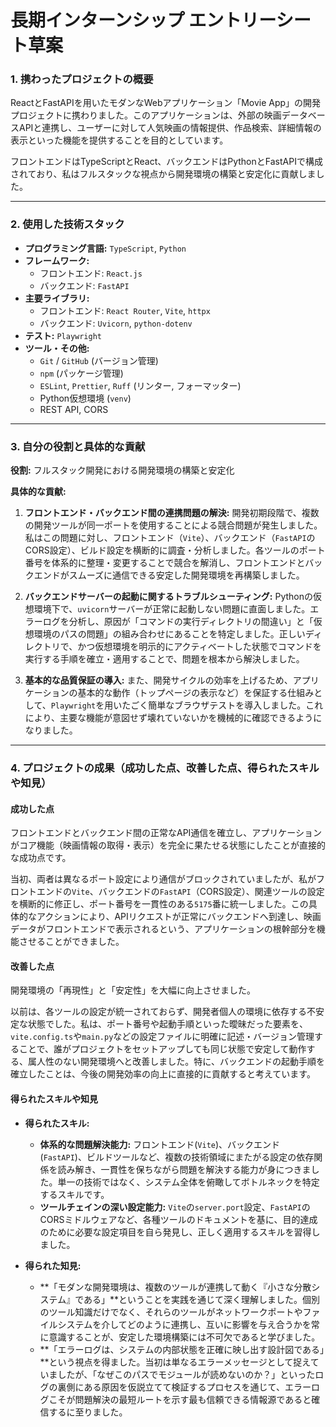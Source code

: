 # 長期インターンシップ エントリーシート草案

### **1. 携わったプロジェクトの概要**

ReactとFastAPIを用いたモダンなWebアプリケーション「Movie App」の開発プロジェクトに携わりました。このアプリケーションは、外部の映画データベースAPIと連携し、ユーザーに対して人気映画の情報提供、作品検索、詳細情報の表示といった機能を提供することを目的としています。

フロントエンドはTypeScriptとReact、バックエンドはPythonとFastAPIで構成されており、私はフルスタックな視点から開発環境の構築と安定化に貢献しました。

---

### **2. 使用した技術スタック**

*   **プログラミング言語:** `TypeScript`, `Python`
*   **フレームワーク:**
    *   フロントエンド: `React.js`
    *   バックエンド: `FastAPI`
*   **主要ライブラリ:**
    *   フロントエンド: `React Router`, `Vite`, `httpx`
    *   バックエンド: `Uvicorn`, `python-dotenv`
*   **テスト:** `Playwright`
*   **ツール・その他:**
    *   `Git` / `GitHub` (バージョン管理)
    *   `npm` (パッケージ管理)
    *   `ESLint`, `Prettier`, `Ruff` (リンター, フォーマッター)
    *   Python仮想環境 (`venv`)
    *   REST API, CORS

---

### **3. 自分の役割と具体的な貢献**

**役割:** フルスタック開発における開発環境の構築と安定化

**具体的な貢献:**

1.  **フロントエンド・バックエンド間の連携問題の解決:**
    開発初期段階で、複数の開発ツールが同一ポートを使用することによる競合問題が発生しました。私はこの問題に対し、フロントエンド（`Vite`）、バックエンド（`FastAPI`のCORS設定）、ビルド設定を横断的に調査・分析しました。各ツールのポート番号を体系的に整理・変更することで競合を解消し、フロントエンドとバックエンドがスムーズに通信できる安定した開発環境を再構築しました。

2.  **バックエンドサーバーの起動に関するトラブルシューティング:**
    Pythonの仮想環境下で、`uvicorn`サーバーが正常に起動しない問題に直面しました。エラーログを分析し、原因が「コマンドの実行ディレクトリの間違い」と「仮想環境のパスの問題」の組み合わせにあることを特定しました。正しいディレクトリで、かつ仮想環境を明示的にアクティベートした状態でコマンドを実行する手順を確立・適用することで、問題を根本から解決しました。

3.  **基本的な品質保証の導入:**
    また、開発サイクルの効率を上げるため、アプリケーションの基本的な動作（トップページの表示など）を保証する仕組みとして、`Playwright`を用いたごく簡単なブラウザテストを導入しました。これにより、主要な機能が意図せず壊れていないかを機械的に確認できるようになりました。

---

### **4. プロジェクトの成果（成功した点、改善した点、得られたスキルや知見）**

#### **成功した点**

フロントエンドとバックエンド間の正常なAPI通信を確立し、アプリケーションがコア機能（映画情報の取得・表示）を完全に果たせる状態にしたことが直接的な成功点です。

当初、両者は異なるポート設定により通信がブロックされていましたが、私がフロントエンドの`Vite`、バックエンドの`FastAPI`（CORS設定）、関連ツールの設定を横断的に修正し、ポート番号を一貫性のある`5175`番に統一しました。この具体的なアクションにより、APIリクエストが正常にバックエンドへ到達し、映画データがフロントエンドで表示されるという、アプリケーションの根幹部分を機能させることができました。

#### **改善した点**

開発環境の「再現性」と「安定性」を大幅に向上させました。

以前は、各ツールの設定が統一されておらず、開発者個人の環境に依存する不安定な状態でした。私は、ポート番号や起動手順といった曖昧だった要素を、`vite.config.ts`や`main.py`などの設定ファイルに明確に記述・バージョン管理することで、誰がプロジェクトをセットアップしても同じ状態で安定して動作する、属人性のない開発環境へと改善しました。特に、バックエンドの起動手順を確立したことは、今後の開発効率の向上に直接的に貢献すると考えています。

#### **得られたスキルや知見**

*   **得られたスキル:**
    *   **体系的な問題解決能力:** フロントエンド(`Vite`)、バックエンド(`FastAPI`)、ビルドツールなど、複数の技術領域にまたがる設定の依存関係を読み解き、一貫性を保ちながら問題を解決する能力が身につきました。単一の技術ではなく、システム全体を俯瞰してボトルネックを特定するスキルです。
    *   **ツールチェインの深い設定能力:** `Vite`の`server.port`設定、`FastAPI`のCORSミドルウェアなど、各種ツールのドキュメントを基に、目的達成のために必要な設定項目を自ら発見し、正しく適用するスキルを習得しました。

*   **得られた知見:**
    *   **「モダンな開発環境は、複数のツールが連携して動く『小さな分散システム』である」**ということを実践を通じて深く理解しました。個別のツール知識だけでなく、それらのツールがネットワークポートやファイルシステムを介してどのように連携し、互いに影響を与え合うかを常に意識することが、安定した環境構築には不可欠であると学びました。
    *   **「エラーログは、システムの内部状態を正確に映し出す設計図である」**という視点を得ました。当初は単なるエラーメッセージとして捉えていましたが、「なぜこのパスでモジュールが読めないのか？」といったログの裏側にある原因を仮説立てて検証するプロセスを通じて、エラーログこそが問題解決の最短ルートを示す最も信頼できる情報源であると確信するに至りました。
